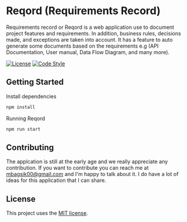 # Reqord (Requirements Record)

Requirements record or Reqord is a web application use to document project features and requirements. In addition, business rules, decisions made, and exceptions are taken into account. It has a feature to auto generate some documents based on the requirements e.g (API Documentation, User manual, Data Flow Diagram, and many more). 

[![License](https://camo.githubusercontent.com/11ead5f9f63a32c56b6558ec9cbfb25540fd265b6fbab25b51cb6925d2519ddb/68747470733a2f2f696d672e736869656c64732e696f2f6e706d2f6c2f657870726573732e737667)](https://github.com/TarikHuber/react-most-wanted/master/LICENSE) [![Code Style](https://camo.githubusercontent.com/c0486311910977832125780d8ef9ac681614939bd1b9328678007156a4648896/68747470733a2f2f696d672e736869656c64732e696f2f62616467652f636f64655f7374796c652d70726574746965722d6666363962342e7376673f7374796c653d666c61742d737175617265)](https://github.com/prettier/prettier)

## Getting Started

Install dependencies

```sh
npm install
```

Running Reqord

```sh
npm run start
```

## Contributing

The applcation is still at the early age and we really appreciate any contribution. If you want to contribute you can reach me at mbagsik00@gmail.com and I'm happy to talk about it. I do have a lot of ideas for this application that I can share.

## License

 This project uses the [MIT license](https://github.com/mbagsik00/reqord/blob/main/LICENSE).